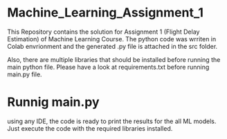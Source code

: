 # Machine_Learning_Assignment_1

This Repository contains the solution for Assignment 1 (Flight Delay Estimation) of Machine Learning Course. The python code was wrriten in Colab envrionment and the generated .py file is attached in the src folder.

Also, there are multiple libraries that should be installed before running the main python file. Please have a look at requirements.txt before running main.py file.


# Runnig main.py

using any IDE, the code is ready to print the results for the all ML models. Just execute the code with the required libraries installed. 
